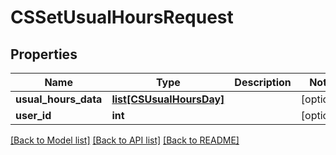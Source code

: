 # CSSetUsualHoursRequest

## Properties
Name | Type | Description | Notes
------------ | ------------- | ------------- | -------------
**usual_hours_data** | [**list[CSUsualHoursDay]**](CSUsualHoursDay.md) |  | [optional] 
**user_id** | **int** |  | [optional] 

[[Back to Model list]](../README.md#documentation-for-models) [[Back to API list]](../README.md#documentation-for-api-endpoints) [[Back to README]](../README.md)


